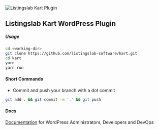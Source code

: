 ![Listingslab Kart Plugin ](https://raw.githubusercontent.com/listingslab-software/kart/master/docs/media/KartLogo_320.svg)

## Listingslab Kart WordPress Plugin 

##### Usage

```bash
cd <working-dir>
git clone https://github.com/listingslab-software/kart.git
cd kart
yarn
yarn run
```
#### Short Commands

- Commit and push your branch with a dot commit

```bash
git add . && git commit -m '.' && git push
```

#### Docs

[Documentation](./docs) for WordPress Administrators, Developers and DevOps
